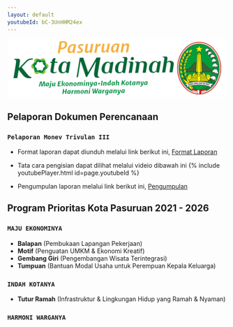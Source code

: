 ```yaml
---
layout: default
youtubeId: bC-3UnHHM24ex
---
```


![Banner](assets/biscuit.png)

## Pelaporan Dokumen Perencanaan
### `Pelaporan Monev Trivulan III`
* Format laporan dapat diunduh melalui link berikut ini, [Format Laporan](https://bit.ly/Berkas_MonevTBIII)

* Tata cara pengisian dapat dilihat melalui videio dibawah ini
 {% include youtubePlayer.html id=page.youtubeId %}
 
* Pengumpulan laporan melalui link berikut ini, [Pengumpulan](https://bit.ly/Pengumpulan_MonevTBIII)

## Program Prioritas Kota Pasuruan 2021 - 2026
### `MAJU EKONOMINYA`
  * **Balapan** (Pembukaan Lapangan Pekerjaan)
  * **Motif** (Penguatan UMKM & Ekonomi Kreatif)
  * **Gembang Giri** (Pengembangan Wisata Terintegrasi)
  * **Tumpuan** (Bantuan Modal Usaha untuk Perempuan Kepala Keluarga)
### `INDAH KOTANYA`
  * **Tutur Ramah** (Infrastruktur & Lingkungan Hidup yang Ramah & Nyaman)
### `HARMONI WARGANYA`
